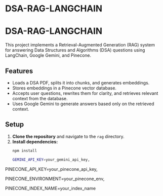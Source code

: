 ﻿# DSA-RAG-LANGCHAIN
# DSA-RAG-LANGCHAIN

This project implements a Retrieval-Augmented Generation (RAG) system for answering Data Structures and Algorithms (DSA) questions using LangChain, Google Gemini, and Pinecone.

## Features

- Loads a DSA PDF, splits it into chunks, and generates embeddings.
- Stores embeddings in a Pinecone vector database.
- Accepts user questions, rewrites them for clarity, and retrieves relevant context from the database.
- Uses Google Gemini to generate answers based only on the retrieved context.

## Setup

1. **Clone the repository** and navigate to the `rag` directory.
2. **Install dependencies:**
   ```sh
   npm install

   GEMINI_API_KEY=your_gemini_api_key,
   
PINECONE_API_KEY=your_pinecone_api_key,

PINECONE_ENVIRONMENT=your_pinecone_env,

PINECONE_INDEX_NAME=your_index_name



